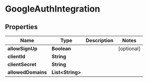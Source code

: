 # GoogleAuthIntegration

## Properties
Name | Type | Description | Notes
------------ | ------------- | ------------- | -------------
**allowSignUp** | **Boolean** |  |  [optional]
**clientId** | **String** |  | 
**clientSecret** | **String** |  | 
**allowedDomains** | **List&lt;String&gt;** |  | 
